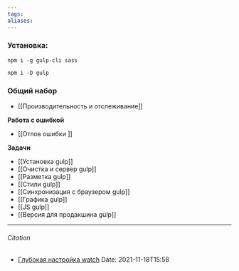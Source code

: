 ```yaml
---
tags: 
aliases: 
---
```

### Установка:
```
npm i -g gulp-cli sass
```

```
npm i -D gulp
```
### Общий набор
- [[Производительность и отслеживание]]

**Работа с ошибкой**
- [[Отлов ошибки ]]


**Задачи**
- [[Установка gulp]]
- [[Очистка и сервер gulp]]
- [[Разметка gulp]]
- [[Стили gulp]]
- [[Синхронизация с браузером gulp]]
- [[Графика gulp]]
- [[JS gulp]]
- [[Версия для продакшина gulp]]


---
###### Citation
- [Глубокая настройка watch](https://learn.javascript.ru/screencast/gulp#gulp-watch-perf)
Date: 2021-11-18T15:58
